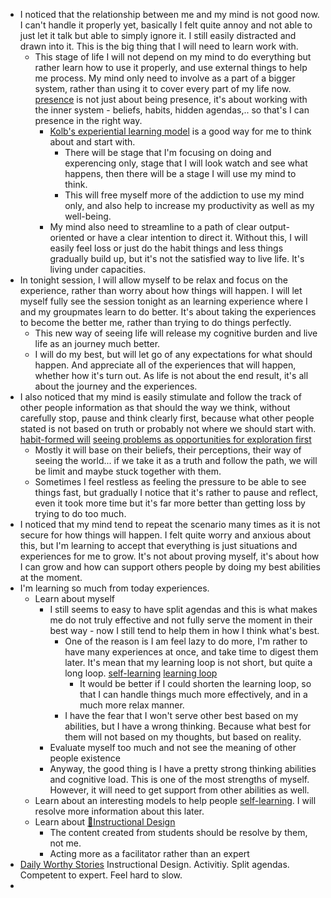 - I noticed that the relationship between me and my mind is not good now. I can't handle it properly yet, basically I felt quite annoy and not able to just let it talk but able to simply ignore it. I still easily distracted and drawn into it. This is the big thing that I will need to learn work with.
    - This stage of life I will not depend on my mind to do everything but rather learn how to use it properly, and use external things to help me process. My mind only need to involve as a part of a bigger system, rather than using it to cover every part of my life now. [presence](<presence.md>) is not just about being presence, it's about working with the inner system - beliefs, habits, hidden agendas,.. so that's I can presence in the right way.
        - [Kolb's experiential learning model](<Kolb's experiential learning model.md>) is a good way for me to think about and start with.
            - There will be stage that I'm focusing on doing and experencing only, stage that I will look watch and see what happens, then there will be a stage I will use my mind to think.
            - This will free myself more of the addiction to use my mind only, and also help to increase my productivity as well as my well-being. 
        - My mind also need to streamline to a path of clear output-oriented or have a clear intention to direct it. Without this, I will easily feel loss or just do the habit things and less things gradually build up, but it's not the satisfied way to live life. It's living under capacities.
- In tonight session, I will allow myself to be relax and focus on the experience, rather than worry about how things will happen. I will let myself fully see the session tonight as an learning experience where I and my groupmates learn to do better. It's about taking the experiences to become the better me, rather than trying to do things perfectly. 
    - This new way of seeing life will release my cognitive burden and live life as an journey much better.
    - I will do my best, but will let go of any expectations for what should happen. And appreciate all of the experiences that will happen, whether how it's turn out. As life is not about the end result, it's all about the journey and the experiences.
- I also noticed that my mind is easily stimulate and follow the track of other people information as that should the way we think, without carefully stop, pause and think clearly first, because what other people stated is not based on truth or probably not where we should start with. [habit-formed will](<habit-formed will.md>) [seeing problems as opportunities for exploration first](<seeing problems as opportunities for exploration first.md>)
    - Mostly it will base on their beliefs, their perceptions, their way of seeing the world... if we take it as a truth and follow the path, we will be limit and maybe stuck together with them. 
    - Sometimes I feel restless as feeling the pressure to be able to see things fast, but gradually I notice that it's rather to pause and reflect, even it took more time but it's far more better than getting loss by trying to do too much.
- I noticed that my mind tend to repeat the scenario many times as it is not secure for how things will happen. I felt quite worry and anxious about this, but I'm learning to accept that everything is just situations and experiences for me to grow. It's not about proving myself, it's about how I can grow and how can support others people by doing my best abilities at the moment.
- I'm learning so much from today experiences.
    - Learn about myself
        - I still seems to easy to have split agendas and this is what makes me do not truly effective and not fully serve the moment in their best way - now I still tend to help them in how I think what's best.
            - One of the reason is I am feel lazy to do more, I'm rather to have many experiences at once, and take time to digest them later. It's mean that my learning loop is not short, but quite a long loop. [self-learning](<self-learning.md>) [learning loop](<learning loop.md>)
                - It would be better if I could shorten the learning loop, so that I can handle things much more effectively, and in a much more relax manner.
            - I have the fear that I won't serve other best based on my abilities, but I have a wrong thinking. Because what best for them will not based on my thoughts, but based on reality.
        - Evaluate myself too much and not see the meaning of other people existence
        - Anyway, the good thing is I have a pretty strong thinking abilities and cognitive load. This is one of the most strengths of myself. However, it will need to get support from other abilities as well.
    - Learn about an interesting models to help people [self-learning](<self-learning.md>). I will resolve more information about this later.
    - Learn about [🌱Instructional Design](<🌱Instructional Design.md>)
        - The content created from students should be resolve by them, not me.
        - Acting more as a facilitator rather than an expert
- [Daily Worthy Stories](<Daily Worthy Stories.md>) Instructional Design. Activitiy. Split agendas. Competent to expert. Feel hard to slow.
- 
